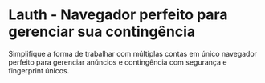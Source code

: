 # Lauth - Navegador perfeito para gerenciar sua contingência
Simplifique a forma de trabalhar com múltiplas contas em único navegador perfeito para gerenciar anúncios e contingência com segurança e fingerprint únicos.
